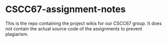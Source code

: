 # CSCC67-assignment-notes
This is the repo containing the project wikis for our CSCC67 group. It does not contain the actual source code of the assignments to prevent plagiarism. 
